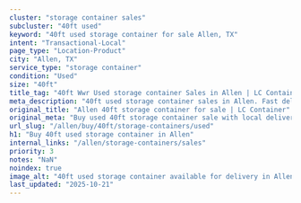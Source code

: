 ```yaml
---
cluster: "storage container sales"
subcluster: "40ft used"
keyword: "40ft used storage container for sale Allen, TX"
intent: "Transactional-Local"
page_type: "Location-Product"
city: "Allen, TX"
service_type: "storage container"
condition: "Used"
size: "40ft"
title_tag: "40ft Wwr Used storage container Sales in Allen | LC Container"
meta_description: "40ft used storage container sales in Allen. Fast delivery, competitive pricing. Serving storage containers area. Quote ID: EPX. Call (214) 524-4168 for your free quote today."
original_title: "Allen 40ft storage container for sale | LC Container"
original_meta: "Buy used 40ft storage container sale with local delivery in Allen, TX. LC Container — local Since 2003. Request a fast quote today."
url_slug: "/allen/buy/40ft/storage-containers/used"
h1: "Buy 40ft used storage container in Allen"
internal_links: "/allen/storage-containers/sales"
priority: 3
notes: "NaN"
noindex: true
image_alt: "40ft used storage container available for delivery in Allen"
last_updated: "2025-10-21"
---
```


<!-- TODO: Add unique city/inventory copy, images, and internal links here. -->
